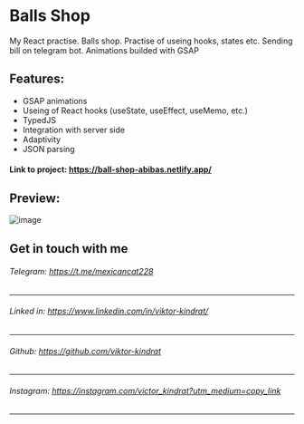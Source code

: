 # Balls Shop 
My React practise. Balls shop. Practise of useing hooks, states etc. Sending bill on telegram bot. Animations builded with GSAP

## Features:
- GSAP animations
- Useing of React hooks (useState, useEffect, useMemo, etc.)
- TypedJS
- Integration with server side 
- Adaptivity
- JSON parsing

#### Link to project: https://ball-shop-abibas.netlify.app/

## Preview: 
![image](https://user-images.githubusercontent.com/84918090/227777861-930cb3f5-dfad-4077-a530-53bc04b3be58.png)

## Get in touch with me

###### Telegram: https://t.me/mexicancat228

---

###### Linked in: https://www.linkedin.com/in/viktor-kindrat/
---
###### Github: https://github.com/viktor-kindrat
---
###### Instagram: https://instagram.com/victor_kindrat?utm_medium=copy_link
---
